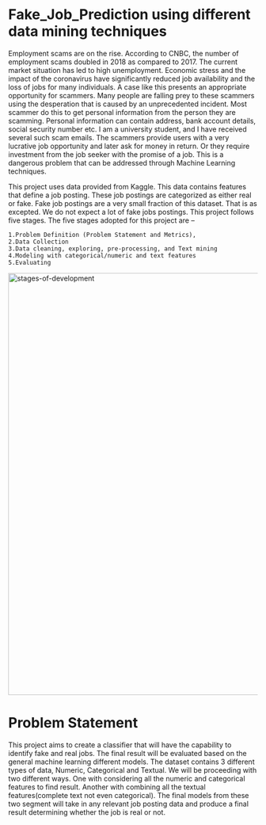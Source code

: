 # Fake_Job_Prediction using different data mining techniques
Employment scams are on the rise. According to CNBC, the number of employment scams doubled in 2018 as compared to 2017. The current market situation has led to high unemployment. Economic stress and the impact of the coronavirus have significantly reduced job availability and the loss of jobs for many individuals. A case like this presents an appropriate opportunity for scammers. Many people are falling prey to these scammers using the desperation that is caused by an unprecedented incident. Most scammer do this to get personal information from the person they are scamming. Personal information can contain address, bank account details, social security number etc. I am a university student, and I have received several such scam emails. The scammers provide users with a very lucrative job opportunity and later ask for money in return. Or they require investment from the job seeker with the promise of a job. This is a dangerous problem that can be addressed through Machine Learning techniques.

This project uses data provided from Kaggle. This data contains features that define a job posting. These job postings are categorized as either real or fake. Fake job postings are a very small fraction of this dataset. That is as excepted. We do not expect a lot of fake jobs postings. This project follows five stages. The five stages adopted for this project are –

    1.Problem Definition (Problem Statement and Metrics),
    2.Data Collection
    3.Data cleaning, exploring, pre-processing, and Text mining
    4.Modeling with categorical/numeric and text features
    5.Evaluating

<img width="852" alt="stages-of-development" src="https://user-images.githubusercontent.com/54286216/153758402-92428b85-9443-4e21-9753-5e34659cb52e.png">


# Problem Statement
This project aims to create a classifier that will have the capability to identify fake and real jobs. The final result will be evaluated based on the general machine learning different models. The dataset contains 3 different types of data, Numeric, Categorical and Textual. We will be proceeding with two different ways. One with considering all the numeric and categorical features to find result. Another with combining all the textual features(complete text not even categorical). The final models from these two segment will take in any relevant job posting data and produce a final result determining whether the job is real or not.
